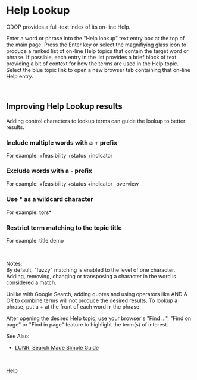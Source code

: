 # Help Lookup   

ODOP provides a full-text index of its on-line Help.   

Enter a word or phrase into the "Help lookup" text entry box at the top of the main page. 
Press the Enter key or select the magnifiying glass icon to produce a ranked list of 
on-line Help topics that contain the target word or phrase. 
If possible, each entry in the list provides a brief block of text providing a bit of context 
for how the terms are used in the Help topic. 
Select the blue topic link to open a new browser tab containing that on-line Help entry.

&nbsp;

## Improving Help Lookup results 
Adding control characters to lookup terms can guide the lookup to better results. 

### Include multiple words with a + prefix 
For example: +feasibility +status +indicator   

### Exclude words with a - prefix 
For example: +feasibility +status +indicator -overview   

### Use * as a wildcard character 
For example: tors*   

### Restrict term matching to the topic title 
For example: title:demo   

&nbsp;

Notes:   
By default, "fuzzy" matching is enabled to the level of one character. 
Adding, removing, changing or transposing a character in the word is considered a match.   

Unlike with Google Search, adding quotes and using operators like AND & OR to combine terms 
will not produce the desired results. 
To lookup a phrase, put a + at the front of each word in the phrase.   

After opening the desired Help topic, 
use your browser's "Find ...", "Find on page" or "Find in page" feature to highlight the term(s) of interest.

See Also: 
 - [LUNR, Search Made Simple Guide](https://lunrjs.com/guides/searching.html)   

&nbsp;
 
[Help](/docs/Help)

&nbsp;   

